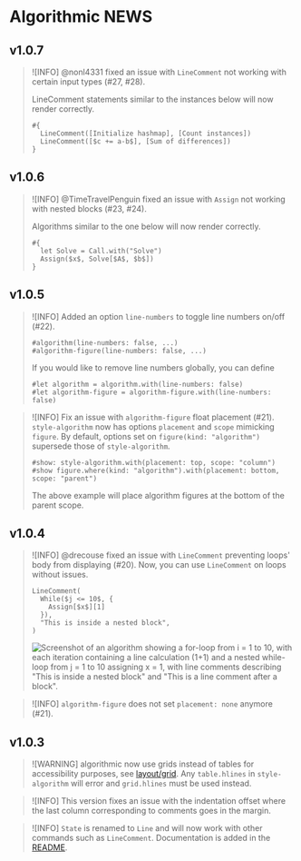# Algorithmic NEWS

## v1.0.7

> ![INFO]
> @nonl4331 fixed an issue with `LineComment` not working with certain input types (#27, #28).
>
> LineComment statements similar to the instances below will now render correctly.
> ```typ
> #{
>   LineComment([Initialize hashmap], [Count instances])
>   LineComment([$c += a-b$], [Sum of differences])
> }
> ```

## v1.0.6

> ![INFO]
> @TimeTravelPenguin fixed an issue with `Assign` not working with nested blocks (#23, #24).
>
> Algorithms similar to the one below will now render correctly.
> ```typ
> #{
>   let Solve = Call.with("Solve")
>   Assign($x$, Solve[$A$, $b$])
> }
> ```

## v1.0.5

> ![INFO]
> Added an option `line-numbers` to toggle line numbers on/off (#22).
> ```typ
> #algorithm(line-numbers: false, ...)
> #algorithm-figure(line-numbers: false, ...)
> ```
> If you would like to remove line numbers globally, you can define
> ```typ
> #let algorithm = algorithm.with(line-numbers: false)
> #let algorithm-figure = algorithm-figure.with(line-numbers: false)
> ```

> ![INFO]
> Fix an issue with `algorithm-figure` float placement (#21).
> `style-algorithm` now has options `placement` and `scope` mimicking `figure`.
> By default, options set on `figure(kind: "algorithm")` supersede those of
> `style-algorithm`.
> ```typ
> #show: style-algorithm.with(placement: top, scope: "column")
> #show figure.where(kind: "algorithm").with(placement: bottom, scope: "parent")
> ```
> The above example will place algorithm figures at the bottom of the parent scope.

## v1.0.4

> ![INFO]
> @drecouse fixed an issue with `LineComment` preventing loops' body from displaying (#20).
> Now, you can use `LineComment` on loops without issues.
> ```typ
> LineComment(
>   While($j <= 10$, {
>     Assign[$x$][1]
>   }),
>   "This is inside a nested block",
> )
> ```
> ![Screenshot of an algorithm showing a for-loop from i = 1 to 10, with each iteration containing a line calculation (1+1) and a nested while-loop from j = 1 to 10 assigning x = 1, with line comments describing "This is inside a nested block" and "This is a line comment after a block".](https://raw.githubusercontent.com/typst-community/typst-algorithmic/refs/tags/v1.0.4/tests/linecommentfor/ref/1.png)

> ![INFO]
> `algorithm-figure` does not set `placement: none` anymore (#21).


## v1.0.3

> ![WARNING]
> algorithmic now use grids instead of tables for accessibility purposes, see [layout/grid](https://typst.app/docs/reference/layout/grid/#:~:text=Typst%20will%20annotate%20its%20output%20such%20that%20screenreaders%20will%20announce%20content%20in%20table%20as%20tabular).
> Any `table.hlines` in `style-algorithm` will error and `grid.hlines` must be used instead.

> ![INFO]
> This version fixes an issue with the indentation offset where the last column corresponding to comments goes in the margin.

> ![INFO]
> `State` is renamed to `Line` and will now work with other commands such as `LineComment`. Documentation is added in the [README](README.md).
